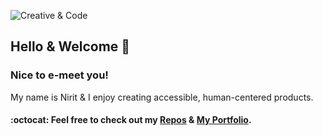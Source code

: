![Creative & Code](https://i.ibb.co/KxzVZK73/prev.jpg)


## Hello & Welcome 👋

### Nice to e-meet you! 

My name is Nirit & I enjoy creating accessible, human-centered products.
#### :octocat: Feel free to check out my [Repos](https://github.com/Frnt-End?tab=repositories) & [My Portfolio]([https://frnt-end.github.io/portfolio/](https://portfolio-tawny-omega-55.vercel.app/)). 



